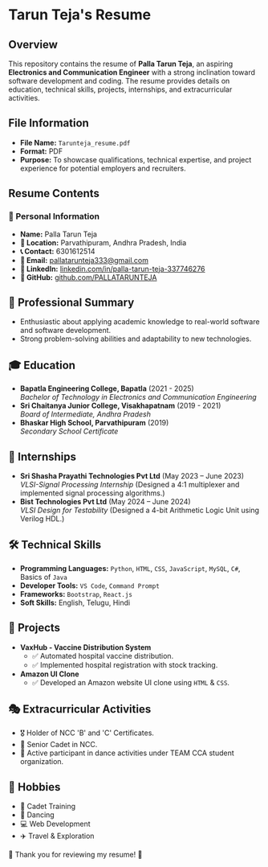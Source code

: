 # Tarun Teja's Resume

## Overview
This repository contains the resume of **Palla Tarun Teja**, an aspiring **Electronics and Communication Engineer** with a strong inclination toward software development and coding. The resume provides details on education, technical skills, projects, internships, and extracurricular activities.

## File Information
- **File Name:** `Tarunteja_resume.pdf`
- **Format:** PDF
- **Purpose:** To showcase qualifications, technical expertise, and project experience for potential employers and recruiters.

## Resume Contents
### 📌 Personal Information
- **Name:** Palla Tarun Teja
- **📍 Location:** Parvathipuram, Andhra Pradesh, India
- **📞 Contact:** 6301612514
- **📧 Email:** [pallatarunteja333@gmail.com](mailto:pallatarunteja333@gmail.com)
- **🔗 LinkedIn:** [linkedin.com/in/palla-tarun-teja-337746276](https://linkedin.com/in/palla-tarun-teja-337746276)
- **🐙 GitHub:** [github.com/PALLATARUNTEJA](https://github.com/PALLATARUNTEJA)

## 📝 Professional Summary
- Enthusiastic about applying academic knowledge to real-world software and software development.
- Strong problem-solving abilities and adaptability to new technologies.

## 🎓 Education
- **Bapatla Engineering College, Bapatla** (2021 - 2025)  
  *Bachelor of Technology in Electronics and Communication Engineering*
- **Sri Chaitanya Junior College, Visakhapatnam** (2019 - 2021)  
  *Board of Intermediate, Andhra Pradesh*
- **Bhaskar High School, Parvathipuram** (2019)  
  *Secondary School Certificate*

## 💼 Internships
- **Sri Shasha Prayathi Technologies Pvt Ltd** (May 2023 – June 2023)  
  *VLSI-Signal Processing Internship* (Designed a 4:1 multiplexer and implemented signal processing algorithms.)
- **Bist Technologies Pvt Ltd** (May 2024 – June 2024)  
  *VLSI Design for Testability* (Designed a 4-bit Arithmetic Logic Unit using Verilog HDL.)

## 🛠 Technical Skills
- **Programming Languages:** `Python`, `HTML`, `CSS`, `JavaScript`, `MySQL`, `C#`, Basics of `Java`
- **Developer Tools:** `VS Code`, `Command Prompt`
- **Frameworks:** `Bootstrap`, `React.js`
- **Soft Skills:** English, Telugu, Hindi

## 🚀 Projects
- **VaxHub - Vaccine Distribution System**
  - ✅ Automated hospital vaccine distribution.
  - ✅ Implemented hospital registration with stock tracking.
- **Amazon UI Clone**
  - ✅ Developed an Amazon website UI clone using `HTML` & `CSS`.

## 🎭 Extracurricular Activities
- 🎖 Holder of NCC 'B' and 'C' Certificates.
- 🏅 Senior Cadet in NCC.
- 💃 Active participant in dance activities under TEAM CCA student organization.

## 🎯 Hobbies
- 🎯 Cadet Training
- 💃 Dancing
- 💻 Web Development
- ✈️ Travel & Exploration


🔹 Thank you for reviewing my resume! 🔹

